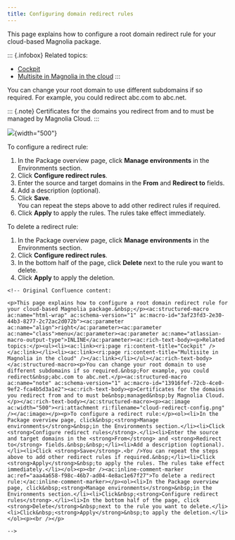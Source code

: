 ```yaml
---
title: Configuring domain redirect rules
---
```


This page explains how to configure a root domain redirect rule for your
cloud-based Magnolia package.

::: {.infobox}
Related topics:

-   [Cockpit](/Magnolia+Cloud/Cockpit)
-   [Multisite in Magnolia in the
    cloud](/Magnolia+Cloud/Supported+modules+in+the+cloud/Multisite+in+Magnolia+in+the+cloud)
:::

You can change your root domain to use different subdomains if so
required. For example, you could redirect abc.com to abc.net.

::: {.note}
Certificates for the domains you redirect from and to must be managed by
Magnolia Cloud.
:::

![](/assets/cloud/cloud-redirect-config.png){width="500"}

To configure a redirect rule:

1.  In the Package overview page, click **Manage environments** in the
    Environments section.
2.  Click **Configure redirect rules**.
3.  Enter the source and target domains in the **From** and **Redirect
    to** fields.
4.  Add a description (optional).
5.  Click **Save**.\
    You can repeat the steps above to add other redirect rules if
    required.
6.  Click **Apply** to apply the rules. The rules take effect
    immediately.

To delete a redirect rule:

1.  In the Package overview page, click **Manage environments** in the
    Environments section.
2.  Click **Configure redirect rules**.
3.  In the bottom half of the page, click **Delete** next to the rule
    you want to delete.
4.  Click **Apply** to apply the deletion.

```{=html}
<!-- Original Confluence content:

<p>This page explains how to configure a root domain redirect rule for your cloud-based Magnolia package.&nbsp;</p><ac:structured-macro ac:name="html-wrap" ac:schema-version="1" ac:macro-id="3af23fd3-2e30-44b3-8277-2c72ac2d072b"><ac:parameter ac:name="align">right</ac:parameter><ac:parameter ac:name="class">menu</ac:parameter><ac:parameter ac:name="atlassian-macro-output-type">INLINE</ac:parameter><ac:rich-text-body><p>Related topics:</p><ul><li><ac:link><ri:page ri:content-title="Cockpit" /></ac:link></li><li><ac:link><ri:page ri:content-title="Multisite in Magnolia in the cloud" /></ac:link></li></ul></ac:rich-text-body></ac:structured-macro><p>You can change your root domain to use different subdomains if so required.&nbsp;For example, you could redirect&nbsp;abc.com to abc.net.</p><ac:structured-macro ac:name="note" ac:schema-version="1" ac:macro-id="13916fef-72cb-4ce0-9ef2-fca4b5d3a1e2"><ac:rich-text-body><p>Certificates for the domains you redirect from and to must be&nbsp;managed&nbsp;by Magnolia Cloud.</p></ac:rich-text-body></ac:structured-macro><p><ac:image ac:width="500"><ri:attachment ri:filename="cloud-redirect-config.png" /></ac:image></p><p>To configure a redirect rule:</p><ol><li>In the Package overview page, click&nbsp;<strong>Manage environments</strong>&nbsp;in the Environments section.</li><li>Click <strong>Configure redirect rules</strong>.</li><li>Enter the source and target domains in the <strong>From</strong> and <strong>Redirect to</strong> fields.&nbsp;&nbsp;</li><li>Add a description (optional).</li><li>Click <strong>Save</strong>.<br />You can repeat the steps above to add other redirect rules if required.&nbsp;</li><li>Click <strong>Apply</strong>&nbsp;to apply the rules. The rules take effect immediately.</li></ol><p><br /><ac:inline-comment-marker ac:ref="aaa4a658-f98c-46b7-ad04-4e8ac1e67f27">To delete a redirect rule:</ac:inline-comment-marker></p><ol><li>In the Package overview page, click&nbsp;<strong>Manage environments</strong>&nbsp;in the Environments section.</li><li>Click&nbsp;<strong>Configure redirect rules</strong>.</li><li>In the bottom half of the page, click <strong>Delete</strong>&nbsp;next to the rule you want to delete.</li><li>Click&nbsp;<strong>Apply</strong>&nbsp;to apply the deletion.</li></ol><p><br /></p>

-->
```
